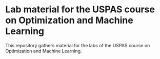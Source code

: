 # Lab material for the USPAS course on Optimization and Machine Learning

This repository gathers material for the labs of the USPAS course on Optimization and Machine Learning.
